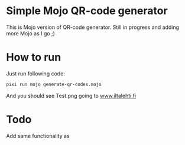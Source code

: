 # Simple Mojo QR-code generator
This is Mojo version of QR-code generator. Still in progress and adding more Mojo as I go ;)

# How to run
Just run following code:
```bash
pixi run mojo generate-qr-codes.mojo
```

And you should see Test.png going to www.iltalehti.fi

# Todo
Add same functionality as 

